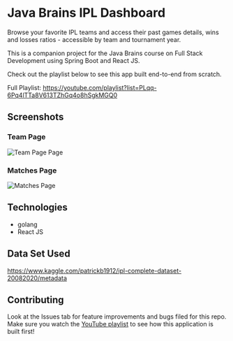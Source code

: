 

# Java Brains IPL Dashboard

Browse your favorite IPL teams and access their past games details, wins and losses ratios - accessible by team and tournament year.

This is a companion project for the Java Brains course on Full Stack Development using Spring Boot and React JS.

Check out the playlist below to see this app built end-to-end from scratch.

Full Playlist:
https://youtube.com/playlist?list=PLqq-6Pq4lTTa8V613TZhGq4o8hSgkMGQ0


## Screenshots

### Team Page

![Team Page Page](/README/team-page.jpg)

### Matches Page

![Matches Page](/README/matches-page.jpg)

## Technologies

* golang 
* React JS

## Data Set Used
https://www.kaggle.com/patrickb1912/ipl-complete-dataset-20082020/metadata


## Contributing
Look at the Issues tab for feature improvements and bugs filed for this repo. Make sure you watch the [YouTube playlist](https://youtube.com/playlist?list=PLqq-6Pq4lTTa8V613TZhGq4o8hSgkMGQ0
)  to see how this application is built first! 
